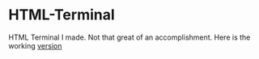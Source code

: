 # HTML-Terminal

HTML Terminal I made. Not that great of an accomplishment. Here is the working [version](https://cookiegamer733.repl.co/archives/HTML%20Termial)

